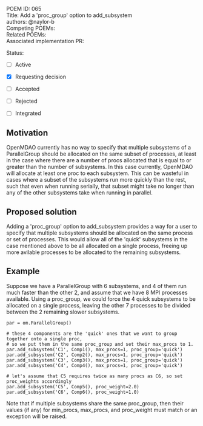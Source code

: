POEM ID: 065  
Title: Add a 'proc_group' option to add_subsystem  
authors: @naylor-b  
Competing POEMs:  
Related POEMs:  
Associated implementation PR:

Status:

- [ ] Active
- [x] Requesting decision
- [ ] Accepted
- [ ] Rejected
- [ ] Integrated


## Motivation

OpenMDAO currently has no way to specify that multiple subsystems of a ParallelGroup should be allocated
on the same subset of processes, at least in the case where there are a number of procs allocated that
is equal to or greater than the number of subsystems.  In this case currently, OpenMDAO will allocate
at least one proc to each subsystem.  This can be wasteful in cases where a subset of the subsystems
run more quickly than the rest, such that even when running serially, that subset might take no longer
than any of the other subsystems take when running in parallel.


## Proposed solution

Adding a 'proc_group' option to add_subsystem provides a way for a user to specify that multiple 
subsystems should be allocated on the same process or set of processes.  This would allow all of the
'quick' subsystems in the case mentioned above to be all allocated on a single process, freeing up
more avilable processes to be allocated to the remaining subsystems.


## Example

Suppose we have a ParallelGroup with 6 subsystems, and 4 of them run much faster than the other 2,
and assume that we have 8 MPI processes available.  Using a proc_group, we could force the 4 quick
subsystems to be allocated on a single process, leaving the other 7 processes to be divided between the 2
remaining slower subsystems.


```
par = om.ParallelGroup()

# these 4 components are the 'quick' ones that we want to group together onto a single proc,
# so we put them in the same proc_group and set their max_procs to 1.
par.add_subsystem('C1', Comp1(), max_procs=1, proc_group='quick')
par.add_subsystem('C2', Comp2(), max_procs=1, proc_group='quick')
par.add_subsystem('C3', Comp3(), max_procs=1, proc_group='quick')
par.add_subsystem('C4', Comp4(), max_procs=1, proc_group='quick')

# let's assume that C5 requires twice as many procs as C6, so set proc_weights accordingly
par.add_subsystem('C5', Comp5(), proc_weight=2.0)
par.add_subsystem('C6', Comp6(), proc_weight=1.0)
```

Note that if multiple subsystems share the same proc_group, then their values (if any) for 
min_procs, max_procs, and proc_weight must match or an exception will be raised.

